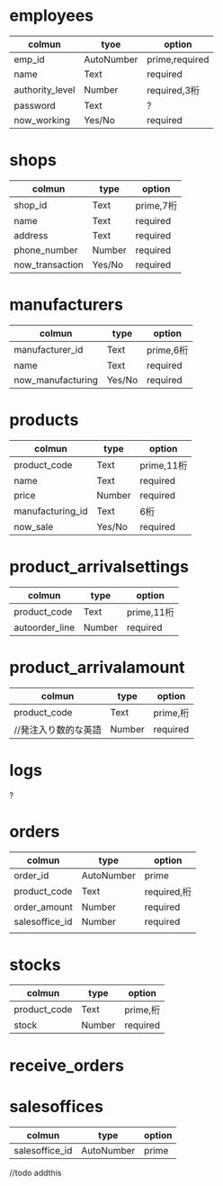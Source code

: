 # employees

|colmun|tyoe|option|
|---|---|---|
|emp_id|AutoNumber|prime,required|
|name|Text|required|
|authority_level|Number|required,3桁|
|password|Text|?|
|now_working|Yes/No|required|


# shops

|colmun|type|option|
|---|---|---|
|shop_id|Text|prime,7桁|
|name|Text|required|
|address|Text|required|
|phone_number|Number|required|
|now_transaction|Yes/No|required|

# manufacturers

|colmun|type|option|
|---|---|---|
|manufacturer_id|Text|prime,6桁|
|name|Text|required|
|now_manufacturing|Yes/No|required|

# products

|colmun|type|option|
|---|---|---|
|product_code|Text|prime,11桁|
|name|Text|required|
|price|Number|required|
|manufacturing_id|Text|6桁|
|now_sale|Yes/No|required|

# product_arrivalsettings

|colmun|type|option|
|---|---|---|
|product_code|Text|prime,11桁|
|autoorder_line|Number|required|

# product_arrivalamount

|colmun|type|option|
|---|---|---|
|product_code|Text|prime,桁|
|//発注入り数的な英語|Number|required|

# logs
?

# orders

|colmun|type|option|
|---|---|---|
|order_id|AutoNumber|prime|
|product_code|Text|required,桁|
|order_amount|Number|required|
|salesoffice_id|Number|required|
||||

# stocks

|colmun|type|option|
|---|---|---|
|product_code|Text|prime,桁|
|stock|Number|required|

# receive_orders

# salesoffices

|colmun|type|option|
|---|---|---|
|salesoffice_id|AutoNumber|prime|
//todo addthis

